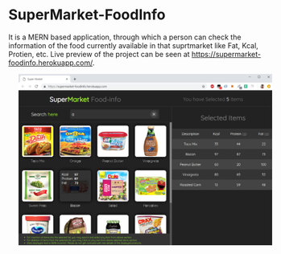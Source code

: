 # SuperMarket-FoodInfo
It is a MERN based application, through which a person can check the information of the food currently available in that suprtmarket like Fat, Kcal, Protien, etc. Live preview of the project can be seen at https://supermarket-foodinfo.herokuapp.com/.

<p align="center">
  <img src="https://github.com/AwesomeChap/supermarket/blob/master/public/images/demo.PNG" width="700" hspace="20">
</p>

